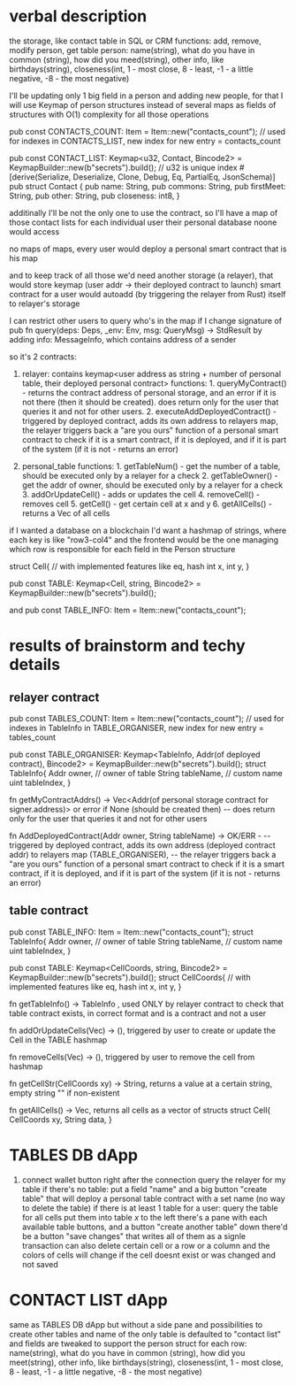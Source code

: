 # verbal description
the storage, like contact table in SQL or CRM
functions: add, remove, modify person, get table
person: name(string), what do you have in common (string), how did you meed(string), other info, like birthdays(string), closeness(int, 1 - most close, 8 - least, -1 - a little negative, -8 - the most negative)


I'll be updating only 1 big field in a person and adding new people, for that I will use Keymap of person structures instead of several maps as fields of structures with O(1) complexity for all those operations

pub const CONTACTS_COUNT: Item<u32> = Item::new("contacts_count"); // used for indexes in CONTACTS_LIST, new index for new entry = contacts_count

pub const CONTACT_LIST: Keymap<u32, Contact, Bincode2> = KeymapBuilder::new(b"secrets").build(); // u32 is unique index
#[derive(Serialize, Deserialize, Clone, Debug, Eq, PartialEq, JsonSchema)]
pub struct Contact {
    pub name: String,
    pub commons: String,
    pub firstMeet: String,
    pub other: String,
	pub closeness: int8,
}

additinally I'll be not the only one to use the contract, so I'll have a map of those contact lists for each individual user their personal database noone would access

no maps of maps, every user would deploy a personal smart contract that is his map

and to keep track of all those we'd need another storage (a relayer), that would store keymap (user addr -> their deployed contract to launch)
smart contract for a user would autoadd (by triggering the relayer from Rust) itself to relayer's storage

I can restrict other users to query who's in the map if I change signature of pub fn query(deps: Deps, _env: Env, msg: QueryMsg) -> StdResult<Binary> by adding info: MessageInfo, which contains address of a sender


so it's 2 contracts:
1. relayer:
	contains keymap<user address as string + number of personal table, their deployed personal contract>
	functions:
		1. queryMyContract() - returns the contract address of personal storage, and an error if it is not there (then it should be created). does return only for the user that queries it and not for other users.
		2. executeAddDeployedContract() - triggered by deployed contract, adds its own address to relayers map, the relayer triggers back a "are you ours" function of a personal smart contract to check if it is a smart contract, if it is deployed, and if it is part of the system (if it is not - returns an error)

2. personal_table
	functions:
		1. getTableNum() - get the number of a table, should be executed only by a relayer for a check
		2. getTableOwner() - get the addr of owner, should be executed only by a relayer for a check
		3. addOrUpdateCell() - adds or updates the cell
		4. removeCell() - removes cell
		5. getCell() - get certain cell at x and y
		6. getAllCells() - returns a Vec of all cells

if I wanted a database on a blockchain I'd want a hashmap of strings, where each key is like "row3-col4"
and the frontend would be the one managing which row is responsible for each field in the Person structure

struct Cell{ // with implemented features like eq, hash
	int x,
	int y,
}

pub const TABLE: Keymap<Cell, string, Bincode2> = KeymapBuilder::new(b"secrets").build();

and
pub const TABLE_INFO: Item<TableInfo> = Item::new("contacts_count");

# results of brainstorm and techy details

## relayer contract
pub const TABLES_COUNT: Item<u32> = Item::new("contacts_count"); // used for indexes in TableInfo in TABLE_ORGANISER, new index for new entry = tables_count

pub const TABLE_ORGANISER: Keymap<TableInfo, Addr(of deployed contract), Bincode2> = KeymapBuilder::new(b"secrets").build();
struct TableInfo{
	Addr owner, // owner of table
	String tableName, // custom name
	uint tableIndex,
}

fn getMyContractAddrs() -> Vec<Addr(of personal storage contract for signer.address)> or error if None (should be created then)
-- does return only for the user that queries it and not for other users

fn AddDeployedContract(Addr owner, String tableName) -> OK/ERR -
-- triggered by deployed contract, adds its own address (deployed contract addr) to relayers map (TABLE_ORGANISER),
-- the relayer triggers back a "are you ours" function of a personal smart contract to check if it is a smart contract, if it is deployed, and if it is part of the system (if it is not - returns an error)

## table contract
pub const TABLE_INFO: Item<TableInfo> = Item::new("contacts_count");
struct TableInfo{
	Addr owner, // owner of table
	String tableName, // custom name
	uint tableIndex,
}

pub const TABLE: Keymap<CellCoords, string, Bincode2> = KeymapBuilder::new(b"secrets").build();
struct CellCoords{ // with implemented features like eq, hash
	int x,
	int y,
}

fn getTableInfo() -> TableInfo , used ONLY by relayer contract to check that table contract exists, in correct format and is a contract and not a user

fn addOrUpdateCells(Vec<Cells>) -> (), triggered by user to create or update the Cell in the TABLE hashmap

fn removeCells(Vec<CellCoords>) -> (), triggered by user to remove the cell from hashmap

fn getCellStr(CellCoords xy) -> String, returns a value at a certain string, empty string "" if non-existent

fn getAllCells() -> Vec<Cell>, returns all cells as a vector of structs
struct Cell{
	CellCoords xy,
	String data,
}

# TABLES DB dApp
1. connect wallet button
	right after the connection query the relayer for my table
	if there's no table:
		put a field "name" and a big button "create table" that will deploy a personal table contract with a set name (no way to delete the table)
	if there is at least 1 table for a user:
		query the table for all cells
		put them into table *x*
		to the left there's a pane with each available table buttons, and a button "create another table"
		down there'd be a button "save changes" that writes all of them as a signle transaction
		can also delete certain cell or a row or a column and the colors of cells will change if the cell doesnt exist or was changed and not saved

# CONTACT LIST dApp
same as TABLES DB dApp but without a side pane and possibilities to create other tables and name of the only table is defaulted to "contact list"
 and fields are tweaked to support the person struct for each row:
name(string), what do you have in common (string), how did you meet(string), other info, like birthdays(string), closeness(int, 1 - most close, 8 - least, -1 - a little negative, -8 - the most negative)

